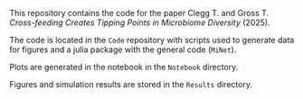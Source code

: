 This repository contains the code for the paper Clegg T. and Gross T. *Cross-feeding Creates Tipping Points in Microbiome Diversity* (2025). 

The code is located in the `Code` repository with scripts used to generate data for figures and a julia package with the general code (`MiNet`).

Plots are generated in the notebook in the `Notebook` directory.

Figures and simulation results are stored in the `Results` directory.
